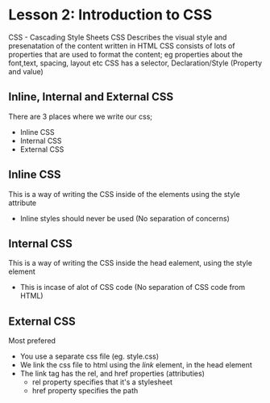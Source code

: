# Lesson 2: Introduction to CSS

CSS - Cascading Style Sheets
CSS Describes the visual style and presenatation of the content written in HTML
CSS consists of lots of properties that are used to format the content; eg properties about the font,text, spacing, layout etc
CSS has a selector, Declaration/Style (Property and value)

## Inline, Internal and External CSS

There are 3 places where we write our css;

-   Inline CSS
-   Internal CSS
-   External CSS

## Inline CSS

This is a way of writing the CSS inside of the elements using the style attribute

-   Inline styles should never be used (No separation of concerns)

## Internal CSS

This is a way of writing the CSS inside the head ealement, using the style element

-   This is incase of alot of CSS code (No separation of CSS code from HTML)

## External CSS

Most prefered

-   You use a separate css file (eg. style.css)
-   We link the css file to html using the _link_ element, in the head element
-   The link tag has the rel, and href properties (attributies)
    -   rel property specifies that it's a stylesheet
    -   href property specifies the path
